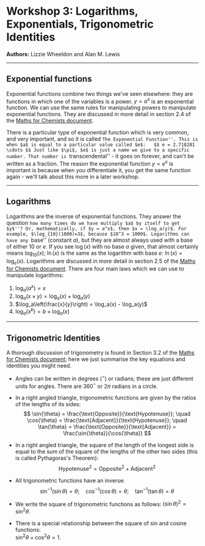 # Workshop 3: Logarithms, Exponentials, Trigonometric Identities
**Authors:** Lizzie Wheeldon and Alan M. Lewis

---

## Exponential functions

Exponential functions combine two things we've seen elsewhere: they are functions in which one of the variables is a power. $y = a^x$ is an exponential function. We can use the same rules for manipulating powers to manipulate exponential functions. They are discussed in more detail in section 2.4 of the [Maths for Chemists document](https://edu.rsc.org/download?ac=15395).

There is a particular type of exponential function which is very common, and very important, and so it is called ``The Exponential Function''. This is when $a$ is equal to a particular value called $e$:  
$$
e = 2.718281 \cdots
$$
Just like $\pi$, $e$ is just a name we give to a specific number. That number is ``transcendental'' - it goes on forever, and can't be written as a fraction. The reason the exponential function $y = e^x$ is important is because when you differentiate it, you get the same function again - we'll talk about this more in a later workshop.

---

## Logarithms

Logarithms are the inverse of exponential functions. They answer the question ``how many times do we have multiply $a$ by itself to get $y$''? Or, mathematically, if $y = a^x$, then $x = \log_a(y)$. For example, $\log_{10}(1000)=3$, because $10^3 = 1000$. Logarithms can have any ``base'' (constant $a$), but they are almost always used with a base of either 10 or $e$. If you see $\log(x)$ with no base $a$ given, that almost certainly means $\log_{10}(x)$; $\ln(x)$ is the same as the logarithm with base $e$: $\ln(x) = \log_e(x)$. Logarithms are discussed in more detail in section 2.5 of the [Maths for Chemists document](https://edu.rsc.org/download?ac=15395). There are four main laws which we can use to manipulate logarithms:

1. $\log_a (a^{x}) = x$  
2. $\log_a(x\times y) = \log_a(x) + \log_a(y)$  
3. $\log_a\left(\frac{x}{y}\right) = \log_a(x) - \log_a(y)$  
4. $\log_a(x^b) = b\times \log_a(x)$  

---

## Trigonometric Identities

A thorough discussion of trigonometry is found in Section 3.2 of the [Maths for Chemists document](https://edu.rsc.org/download?ac=15395); here we just summarise the key equations and identities you might need.

- Angles can be written in degrees ($^\circ$) or radians; these are just different units for angles. There are 360$^\circ$ or 2$\pi$ radians in a circle.  

- In a right angled triangle, trigonometric functions are given by the ratios of the lengths of its sides:  
$$
\sin{\theta} = \frac{\text{Opposite}}{\text{Hypotenuse}}; \quad 
\cos{\theta} = \frac{\text{Adjacent}}{\text{Hypotenuse}}; \quad 
\tan{\theta} = \frac{\text{Opposite}}{\text{Adjacent}} = \frac{\sin{\theta}}{\cos{\theta}}
$$

- In a right angled triangle, the square of the length of the longest side is equal to the sum of the square of the lengths of the other two sides (this is called Pythagoras's Theorem):  
$$
\text{Hypotenuse}^2 = \text{Opposite}^2 + \text{Adjacent}^2
$$

- All trigonometric functions have an inverse:  
$$
\sin^{-1} \left(\sin{\theta}\right) = \theta; \quad 
\cos^{-1} \left(\cos{\theta}\right) = \theta; \quad 
\tan^{-1} \left(\tan{\theta}\right) = \theta
$$

- We write the square of trigonometric functions as follows: $\left( \sin{\theta}\right)^2 = \sin^2{\theta}$.

- There is a special relationship between the square of sin and cosine functions:  
$\sin^2{\theta} + \cos^2{\theta} = 1$.

